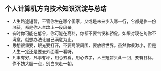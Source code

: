 
## 个人计算机方向技术知识沉淀与总结

* 人生路途短暂，不管你生在哪个国家，又或是未来步入哪一行，它都是你一份收获，都是你人生路上一段风景。    
* 有时你可能在低谷，你可能在高处，你都不要气馁和骄傲。如果对现在的你不满意，就想办法让自己满意为止。    
* 思想很重要，眼光要打开，不要局限周围，要放眼世界。虽然你很渺小，但是人生一定还是要去外面看一看呀。    
* 凡事有好，凡事有坏，用心去看，用心去学，人生短暂只此一回，要有目标，你不妨大胆一点，别白来走一朝。    
